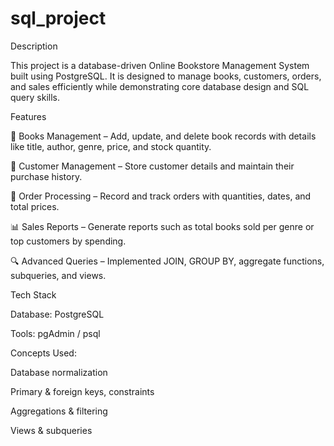 # sql_project 

Description

This project is a database-driven Online Bookstore Management System built using PostgreSQL. It is designed to manage books, customers, orders, and sales efficiently while demonstrating core database design and SQL query skills.

Features

📖 Books Management – Add, update, and delete book records with details like title, author, genre, price, and stock quantity.

👤 Customer Management – Store customer details and maintain their purchase history.

🛒 Order Processing – Record and track orders with quantities, dates, and total prices.

📊 Sales Reports – Generate reports such as total books sold per genre or top customers by spending.

🔍 Advanced Queries – Implemented JOIN, GROUP BY, aggregate functions, subqueries, and views.

Tech Stack

Database: PostgreSQL

Tools: pgAdmin / psql

Concepts Used:

Database normalization

Primary & foreign keys, constraints

Aggregations & filtering

Views & subqueries
